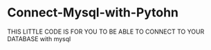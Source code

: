 # Connect-Mysql-with-Pytohn
THIS LITTLE CODE IS FOR YOU TO BE ABLE TO CONNECT TO YOUR DATABASE with mysql
